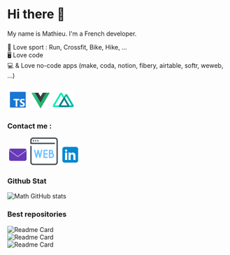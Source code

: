 # Hi there 👋

My name is Mathieu. I'm a French developer.

🥇 Love sport : Run, Crossfit, Bike, Hike, ...
<br/>
🖥️ Love code
<br/>
💻 & Love no-code apps (make, coda, notion, fibery, airtable, softr, weweb, ...) 
<br/>
###
![typeScript](https://github.com/math-dev-24/math-dev-24/blob/main/asset/ts_48.png)
![vueJs](https://github.com/math-dev-24/math-dev-24/blob/main/asset/vue_48.png)
![nuxt](https://github.com/math-dev-24/math-dev-24/blob/main/asset/nuxt_48.png)

### Contact me :
[![ici](https://github.com/math-dev-24/math-dev-24/blob/main/asset/email_48.png)](mailto:mathieu.busse24@gmail.com?subject=contact)
[![image](https://github.com/math-dev-24/math-dev-24/blob/main/asset/web_64.png)](https://mathieu-busse.dev/contact)
[![imageLinkedin](https://github.com/math-dev-24/math-dev-24/blob/main/asset/link_48.png)](www.linkedin.com/in/math-froid-dev)


### Github Stat 

![Math GitHub stats](https://github-readme-stats.vercel.app/api?username=math-dev-24&show_icons=true&theme=merko)

### Best repositories

![Readme Card](https://github-readme-stats.vercel.app/api/pin/?username=math-dev-24&repo=qrcode-generator-vue&theme=gruvbox)
<br />
![Readme Card](https://github-readme-stats.vercel.app/api/pin/?username=math-dev-24&repo=challenge-biblio&theme=gruvbox)
<br />
![Readme Card](https://github-readme-stats.vercel.app/api/pin/?username=math-dev-24&repo=ECF_STUDI_2022_FRONT&theme=gruvbox)
 
